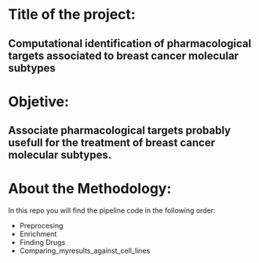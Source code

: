 # Title of the project:   
## Computational identification of pharmacological targets associated to breast cancer molecular subtypes

# Objetive:  
## Associate pharmacological targets probably usefull for the treatment of breast cancer molecular subtypes.

# About the Methodology:
In this repo you will find the pipeline code in the following order:

* Preprocesing
* Enrichment
* Finding Drugs
* Comparing_myresults_against_cell_lines 
